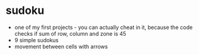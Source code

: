 # sudoku
- one of my first projects - you can actually cheat in it, because the code checks if sum of row, column and zone is 45
- 9 simple sudokus
- movement between cells with arrows
